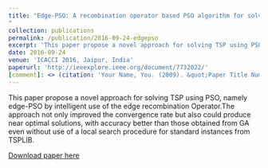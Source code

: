 ```yaml
---
title: "Edge-PSO: A recombination operator based PSO algorithm for solving TSP
"
collection: publications
permalink: /publication/2016-09-24-edgepso
excerpt: 'This paper propose a novel approach for solving TSP using PSO, namely edge-PSO by intelligent use of the edge recombination Operator.The approach not only improved the convergence rate but also could produce near optimal solutions, with accuracy better than those obtained from GA even without use of a local search procedure for standard instances from TSPLIB.'
date: 2016-09-24
venue: 'ICACCI 2016, Jaipur, India'
paperurl: 'http://ieeexplore.ieee.org/document/7732022/'
[comment]: <> (citation: 'Your Name, You. (2009). &quot;Paper Title Number 1.&quot; <i>Journal 1</i>. 1(1).')
---
```

This paper propose a novel approach for solving TSP using PSO, namely edge-PSO by intelligent use of the edge recombination Operator.The approach not only improved the convergence rate but also could produce near optimal solutions, with accuracy better than those obtained from GA even without use of a local search procedure for standard instances from TSPLIB.

[Download paper here](https://www.researchgate.net/publication/309773614_Edge-PSO_A_recombination_operator_based_PSO_algorithm_for_solving_TSP)
